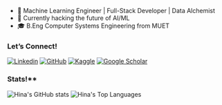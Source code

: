 - 👩 Machine Learning Engineer | Full-Stack Developer | Data Alchemist
- 🚀 Currently hacking the future of AI/ML
- 🎓 B.Eng Computer Systems Engineering from MUET
<!-- 
[Check out my website](https://hinalilaram.me) with my ML blog, publications and portfolio. -->

### **Let’s Connect!**  
[![Linkedin](https://img.shields.io/badge/-LinkedIn-306EA8?style=flat&logo=Linkedin&logoColor=white&link=https://www.linkedin.com/in/hinalilaram/)](https://www.linkedin.com/in/hinalilaram/) 
[![GitHub](https://img.shields.io/badge/-GitHub-2F2F2F?style=flat&logo=github&logoColor=white&link=https://www.github.com/hinalilaram)](https://www.github.com/hinalilaram)
[![Kaggle](https://img.shields.io/badge/-Kaggle-5DB0DB?style=flat&logo=Kaggle&logoColor=white&link=https://www.kaggle.com/hinalilaram)](https://www.kaggle.com/hinalilaram)
[![Google Scholar](https://img.shields.io/badge/-Google_Scholar-676767?style=flat&logo=google-scholar&logoColor=white&link=https://scholar.google.com/citations?user=58tMuD0AAAAJ&amp;hl=en)](https://scholar.google.com/citations?user=pqvz1YYAAAAJ&hl=en)

### **Stats**!**
![Hina's GitHub stats](https://github-readme-stats.vercel.app/api?username=hinalilaram&show_icons=true&theme=algolia) ![Hina's Top Languages](https://github-readme-stats.vercel.app/api/top-langs/?username=hinalilaram&size_weight=0.5&count_weight=0.5&theme=algolia)
